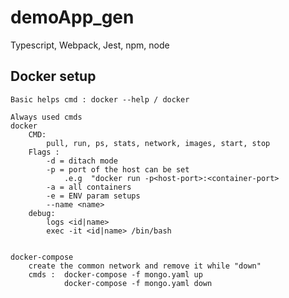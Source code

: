 # demoApp_gen
Typescript, Webpack, Jest, npm, node


## Docker setup 
    Basic helps cmd : docker --help / docker

    Always used cmds
    docker 
        CMD: 
            pull, run, ps, stats, network, images, start, stop
        Flags : 
            -d = ditach mode 
            -p = port of the host can be set  
                .e.g  "docker run -p<host-port>:<container-port>
            -a = all containers
            -e = ENV param setups
            --name <name>
        debug:
            logs <id|name>
            exec -it <id|name> /bin/bash 
        

    docker-compose
        create the common network and remove it while "down"
        cmds :  docker-compose -f mongo.yaml up
                docker-compose -f mongo.yaml down


